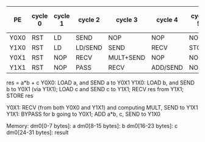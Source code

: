 | PE   | cycle 0 | cycle 1 | cycle 2 | cycle 3  | cycle 4 | cycle 5  | cycle 6 (next period) |
| ---- | ------- | ------- | ------- | -------- | ------- | -------- | --------------------- |
| Y0X0 | RST     | LD      | SEND    | NOP      | NOP     | NOP      | LD                    |
| Y1X0 | RST     | LD      | LD/SEND | SEND     | RECV    | STORE    | LD                    |
| Y0X1 | RST     | NOP     | RECV    | MULT+SEND| NOP     | NOP      | NOP                   |
| Y1X1 | RST     | NOP     | PASS    | RECV     | ADD/SEND| NOP      | NOP                   |


res = a*b + c
Y0X0: LOAD a, and SEND a to Y0X1
Y1X0: LOAD b, and SEND b to Y0X1 (via Y1X1); LOAD c and SEND c to Y1X1; RECV res from Y1X1; STORE res

Y0X1: RECV (from both Y0X0 and Y1X1) and computing MULT, SEND to Y1X1
Y1X1: BYPASS for b going to Y0X1; ADD a*b, c, SEND to Y1X0

Memory:
dm0[0-7 bytes]: a
dm0[8-15 bytes]: b
dm0[16-23 bytes]: c
dm0[24-31 bytes]: result